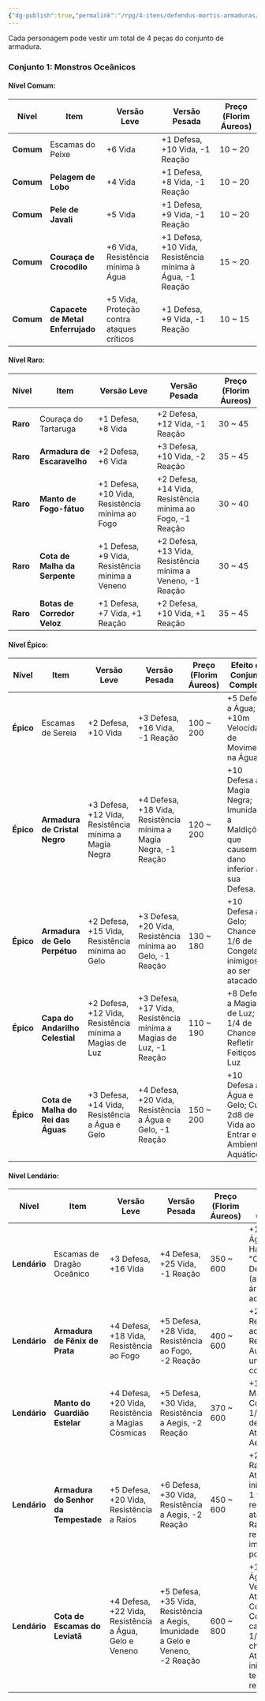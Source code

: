 ```yaml
---
{"dg-publish":true,"permalink":"/rpg/4-itens/defendus-mortis-armaduras/","dgPassFrontmatter":true}
---
```




Cada personagem pode vestir um total de 4 peças do conjunto de armadura.
### Conjunto 1: Monstros Oceânicos

#### Nível Comum:

| **Nível** | **Item**                          | **Versão Leve**                           | **Versão Pesada**                                         | **Preço (Florim Áureos)** |
| --------- | --------------------------------- | ----------------------------------------- | --------------------------------------------------------- | ------------------------- |
| **Comum** | Escamas do Peixe                  | +6 Vida                                   | +1 Defesa, +10 Vida, -1 Reação                            | 10 ~ 20                   |
| **Comum** | **Pelagem de Lobo**               | +4 Vida                                   | +1 Defesa, +8 Vida, -1 Reação                             | 10 ~ 20                   |
| **Comum** | **Pele de Javali**                | +5 Vida                                   | +1 Defesa, +9 Vida, -1 Reação                             | 10 ~ 20                   |
| **Comum** | **Couraça de Crocodilo**          | +6 Vida, Resistência mínima à Água        | +1 Defesa, +10 Vida, Resistência mínima à Água, -1 Reação | 15 ~ 20                   |
| **Comum** | **Capacete de Metal Enferrujado** | +5 Vida, Proteção contra ataques críticos | +1 Defesa, +9 Vida, -1 Reação                             | 10 ~ 15                   |

#### Nível Raro:

| **Nível** | **Item**                      | **Versão Leve**                                 | **Versão Pesada**                                           | **Preço (Florim Áureos)** |
| --------- | ----------------------------- | ----------------------------------------------- | ----------------------------------------------------------- | ------------------------- |
| **Raro**  | Couraça do Tartaruga          | +1 Defesa, +8 Vida                              | +2 Defesa, +12 Vida, -1 Reação                              | 30 ~ 45                   |
| **Raro**  | **Armadura de Escaravelho**   | +2 Defesa, +6 Vida                              | +3 Defesa, +10 Vida, -2 Reação                              | 35 ~ 45                   |
| **Raro**  | **Manto de Fogo-fátuo**       | +1 Defesa, +10 Vida, Resistência mínima ao Fogo | +2 Defesa, +14 Vida, Resistência mínima ao Fogo, -1 Reação  | 30 ~ 40                   |
| **Raro**  | **Cota de Malha da Serpente** | +1 Defesa, +9 Vida, Resistência mínima a Veneno | +2 Defesa, +13 Vida, Resistência mínima a Veneno, -1 Reação | 30 ~ 45                   |
| **Raro**  | **Botas de Corredor Veloz**   | +1 Defesa, +7 Vida, +1 Reação                   | +2 Defesa, +10 Vida, +1 Reação                              | 35 ~ 45                   |


#### Nível Épico:

| **Nível** | **Item**                           | **Versão Leve**                                         | **Versão Pesada**                                                  | **Preço (Florim Áureos)** | **Efeito de Conjunto Completo**                                                        |
| --------- | ---------------------------------- | ------------------------------------------------------- | ------------------------------------------------------------------ | ------------------------- | -------------------------------------------------------------------------------------- |
| **Épico** | Escamas de Sereia                  | +2 Defesa, +10 Vida                                     | +3 Defesa, +16 Vida, -1 Reação                                     | 100 ~ 200                 | +5 Defesa a Água; +10m Velocidade de Movimento na Água                                 |
| **Épico** | **Armadura de Cristal Negro**      | +3 Defesa, +12 Vida, Resistência mínima a Magia Negra   | +4 Defesa, +18 Vida, Resistência mínima a Magia Negra, -1 Reação   | 120 ~ 200                 | +10 Defesa a Magia Negra; Imunidade a Maldições que causem dano inferior a sua Defesa. |
| **Épico** | **Armadura de Gelo Perpétuo**      | +2 Defesa, +15 Vida, Resistência mínima ao Gelo         | +3 Defesa, +20 Vida, Resistência mínima ao Gelo, -1 Reação         | 130 ~ 180                 | +10 Defesa ao Gelo; Chance de 1/6 de Congelar inimigos ao ser atacado                  |
| **Épico** | **Capa do Andarilho Celestial**    | +2 Defesa, +12 Vida, Resistência mínima a Magias de Luz | +3 Defesa, +17 Vida, Resistência mínima a Magias de Luz, -1 Reação | 110 ~ 190                 | +8 Defesa a Magias de Luz; 1/4 de Chance de Refletir Feitiços de Luz                   |
| **Épico** | **Cota de Malha do Rei das Águas** | +3 Defesa, +14 Vida, Resistência a Água e Gelo          | +4 Defesa, +20 Vida, Resistência a Água e Gelo, -1 Reação          | 150 ~ 200                 | +10 Defesa a Água e Gelo; Cura 2d8 de Vida ao Entrar em Ambiente Aquático              |


#### Nível Lendário:

| **Nível**    | **Item**                             | **Versão Leve**                                        | **Versão Pesada**                                                              | **Preço (Florim Áureos)** | **Efeito de Conjunto Completo**                                                                                                          |
| ------------ | ------------------------------------ | ------------------------------------------------------ | ------------------------------------------------------------------------------ | ------------------------- | ---------------------------------------------------------------------------------------------------------------------------------------- |
| **Lendário** | Escamas de Dragão Oceânico           | +3 Defesa, +16 Vida                                    | +4 Defesa, +25 Vida, -1 Reação                                                 | 350 ~ 600                 | +15 Defesa a Água e Fogo; Habilidade: "Onda Devastadora" (ataque em área aquático)                                                       |
| **Lendário** | **Armadura de Fênix de Prata**       | +4 Defesa, +18 Vida, Resistência ao Fogo               | +5 Defesa, +28 Vida, Resistência ao Fogo, -2 Reação                            | 400 ~ 600                 | +20 Resistência ao Fogo; Ressurreição Automática uma vez por combate.                                                                    |
| **Lendário** | **Manto do Guardião Estelar**        | +4 Defesa, +20 Vida, Resistência a Magias Cósmicas     | +5 Defesa, +30 Vida, Resistência a Aegis, -2 Reação                            | 370 ~ 600                 | +15 Defesa a Magias Cósmicas; 1/5 Chance de Refletir de Ataques de Aegis.                                                                |
| **Lendário** | **Armadura do Senhor da Tempestade** | +5 Defesa, +20 Vida, Resistência a Raios               | +6 Defesa, +30 Vida, Resistência a Aegis, -2 Reação                            | 450 ~ 600                 | +20 Defesa a Raios; Atordoa inimigos por 1 turno ao receber ataque de Raio e recebe imunidade por 1 turno.                               |
| **Lendário** | **Cota de Escamas do Leviatã**       | +4 Defesa, +22 Vida, Resistência a Água, Gelo e Veneno | +5 Defesa, +35 Vida, Resistência a Aegis, Imunidade a Gelo e Veneno, -2 Reação | 600 ~ 800                 | +12 Defesa a Água, Gelo e Veneno; Ataques Corpo-a-Corpo causam tem 1/4 de chance de Aterrorizar inimigos (não tem teste de resistência). |
